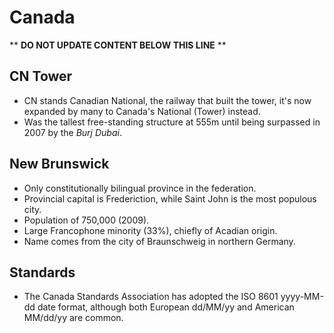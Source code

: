 Canada
======

** **DO NOT UPDATE CONTENT BELOW THIS LINE** **

CN Tower
--------

* CN stands Canadian National, the railway that built the tower, it's now expanded by many to Canada's National (Tower) instead.
* Was the tallest free-standing structure at 555m until being surpassed in 2007 by the _Burj Dubai_.

New Brunswick
-------------

* Only constitutionally bilingual province in the federation.
* Provincial capital is Frederiction, while Saint John is the most populous city.
* Population of 750,000 (2009).
* Large Francophone minority (33%), chiefly of Acadian origin.
* Name comes from the city of Braunschweig in northern Germany.

Standards
---------

* The Canada Standards Association has adopted the ISO 8601 yyyy-MM-dd date format, although both European dd/MM/yy and American MM/dd/yy are common.

